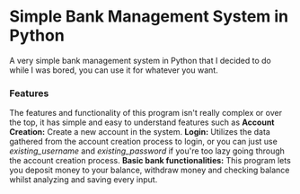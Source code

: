 # Simple Bank Management System in Python
A very simple bank management system in Python that I decided to do while I was bored, you can use it for whatever you want.

### Features
The features and functionality of this program isn't really complex or over the top, it has simple and easy to understand features such as
**Account Creation:** Create a new account in the system.
**Login:** Utilizes the data gathered from the account creation process to login, or you can just use _existing_username_ and _existing_password_ if you're too lazy going through the account creation process.
**Basic bank functionalities:** This program lets you deposit money to your balance, withdraw money and checking balance whilst analyzing and saving every input.
